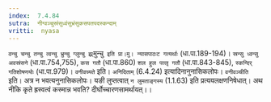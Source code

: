 ```yaml
---
index:  7.4.84
sutra:  नीग्वञ्चुस्रंसुध्वंसुभ्रंसुकसपतपदस्कन्दाम्
vritti:  nyasa
---
```


`वन्चु चन्चु तन्चु त्वन्चु भ्रुन्चु ग्लुन्चु झ्र्`मुन्चु` इति प्रा।मु। न्यासपाठःट गत्यर्थाः` (धा.पा.189-194)। `स्रन्सु ध्वन्सु अवस्रंसने` (धा.पा.754,755), `कस गतौ` (धा.पा.860) `शल हुल पत्लृ गतौ` (धा.पा.843-845), `स्कन्दिर् गतिशोषणयोः` (धा.पा.979)। `वनीवच्यते` इति। `अनिदिताम्` (6.4.24) इत्यादिनानुनासिकलोपः। `वनीवञ्चीति` इति। अत्र न भवत्यनुनासिकलोपः। यङी लुप्तत्वात् `न लुमताङ्गस्य` (1.1.63) इति प्रत्ययलक्षणनिषेधात्। अथ नीकि कृते ह्रस्वत्वं कस्मान्न भवति? दीर्घोच्चारणसामर्थायत्।।

